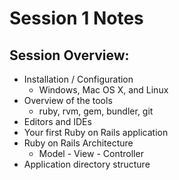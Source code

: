 # Session 1 Notes

## Session Overview:

* Installation / Configuration
  * Windows, Mac OS X, and Linux
* Overview of the tools
  * ruby, rvm, gem, bundler, git
* Editors and IDEs
* Your first Ruby on Rails application
* Ruby on Rails Architecture
  * Model - View - Controller
* Application directory structure

